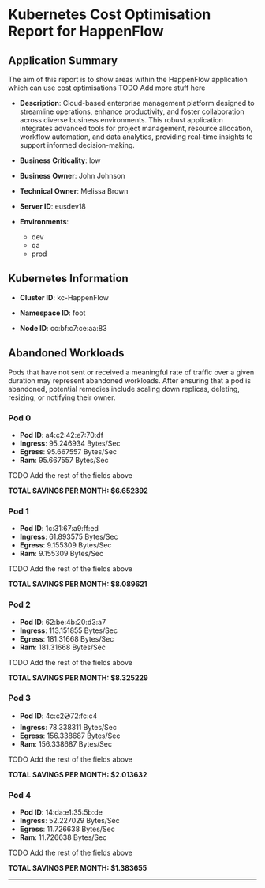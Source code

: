 # Kubernetes Cost Optimisation Report for HappenFlow

## Application Summary

The aim of this report is to show areas within the HappenFlow application which can use cost optimisations 
 TODO Add more stuff here

- **Description**: Cloud-based enterprise management platform designed to streamline operations, enhance productivity, and foster collaboration across diverse business environments. This robust application integrates advanced tools for project management, resource allocation, workflow automation, and data analytics, providing real-time insights to support informed decision-making.

- **Business Criticality**: low

- **Business Owner**: John Johnson

- **Technical Owner**: Melissa Brown

- **Server ID**: eusdev18

- **Environments**: 

	 - dev
	- qa
	- prod
## Kubernetes Information
- **Cluster ID**: kc-HappenFlow

- **Namespace ID**: foot

- **Node ID**: cc:bf:c7:ce:aa:83

## Abandoned Workloads
Pods that have not sent or received a meaningful rate of traffic over a given duration may represent abandoned workloads. After ensuring that a pod is abandoned, potential remedies include scaling down replicas, deleting, resizing, or notifying their owner.

### Pod 0
- **Pod ID**: a4:c2:42:e7:70:df
- **Ingress**: 95.246934 Bytes/Sec
- **Egress**: 95.667557 Bytes/Sec
- **Ram**: 95.667557 Bytes/Sec




 TODO Add the rest of the fields above


**TOTAL SAVINGS PER MONTH: $6.652392**

### Pod 1
- **Pod ID**: 1c:31:67:a9:ff:ed
- **Ingress**: 61.893575 Bytes/Sec
- **Egress**: 9.155309 Bytes/Sec
- **Ram**: 9.155309 Bytes/Sec




 TODO Add the rest of the fields above


**TOTAL SAVINGS PER MONTH: $8.089621**

### Pod 2
- **Pod ID**: 62:be:4b:20:d3:a7
- **Ingress**: 113.151855 Bytes/Sec
- **Egress**: 181.31668 Bytes/Sec
- **Ram**: 181.31668 Bytes/Sec




 TODO Add the rest of the fields above


**TOTAL SAVINGS PER MONTH: $8.325229**

### Pod 3
- **Pod ID**: 4c:c2:cd:72:fc:c4
- **Ingress**: 78.338311 Bytes/Sec
- **Egress**: 156.338687 Bytes/Sec
- **Ram**: 156.338687 Bytes/Sec




 TODO Add the rest of the fields above


**TOTAL SAVINGS PER MONTH: $2.013632**

### Pod 4
- **Pod ID**: 14:da:e1:35:5b:de
- **Ingress**: 52.227029 Bytes/Sec
- **Egress**: 11.726638 Bytes/Sec
- **Ram**: 11.726638 Bytes/Sec




 TODO Add the rest of the fields above


**TOTAL SAVINGS PER MONTH: $1.383655**


---
